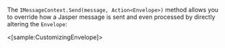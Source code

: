 <!--title:Working Directly with Envelopes-->

The `IMessageContext.Send(message, Action<Envelope>)` method allows you to override how a Jasper message is sent and even processed by directly altering the `Envelope`:

<[sample:CustomizingEnvelope]>